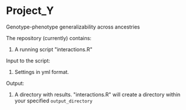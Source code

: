 # Project_Y
Genotype-phenotype generalizability across ancestries

The repository (currently) contains:
1. A running script "interactions.R"

Input to the script:
1. Settings in yml format.



Output:
1. A directory with results.
"interactions.R" will create a directory within your specified `output_directory`